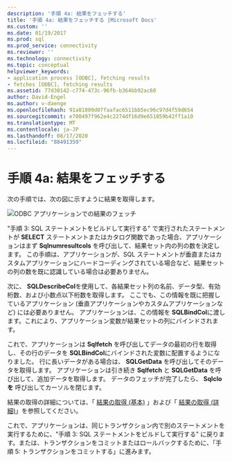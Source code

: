 ```yaml
---
description: '手順 4a: 結果をフェッチする'
title: '手順 4a: 結果をフェッチする |Microsoft Docs'
ms.custom: ''
ms.date: 01/19/2017
ms.prod: sql
ms.prod_service: connectivity
ms.reviewer: ''
ms.technology: connectivity
ms.topic: conceptual
helpviewer_keywords:
- application process [ODBC], fetching results
- fetches [ODBC], fetching results
ms.assetid: 77d30142-c774-473c-96fb-b364bb92ac60
author: David-Engel
ms.author: v-daenge
ms.openlocfilehash: 91a81809d07faafac6511bb5ec96c97d4f59d654
ms.sourcegitcommit: e700497f962e4c2274df16d9e651059b42ff1a10
ms.translationtype: MT
ms.contentlocale: ja-JP
ms.lasthandoff: 08/17/2020
ms.locfileid: "88491359"
---
```

# <a name="step-4a-fetch-the-results"></a>手順 4a: 結果をフェッチする
次の手順では、次の図に示すように結果を取得します。  
  
 ![ODBC アプリケーションでの結果のフェッチ](../../../odbc/reference/develop-app/media/pr14.gif "pr14")  
  
 "手順 3: SQL ステートメントをビルドして実行する" で実行されたステートメントが **SELECT** ステートメントまたはカタログ関数であった場合、アプリケーションはまず **Sqlnumresultcols** を呼び出して、結果セット内の列の数を決定します。 この手順は、アプリケーションが、SQL ステートメントが垂直またはカスタムアプリケーションにハードコーディングされている場合など、結果セットの列の数を既に認識している場合は必要ありません。  
  
 次に、 **SQLDescribeCol**を使用して、各結果セット列の名前、データ型、有効桁数、および小数点以下桁数を取得します。 ここでも、この情報を既に把握しているアプリケーション (垂直アプリケーションやカスタムアプリケーションなど) には必要ありません。 アプリケーションは、この情報を **SQLBindCol**に渡します。これにより、アプリケーション変数が結果セットの列にバインドされます。  
  
 これで、アプリケーションは **Sqlfetch** を呼び出してデータの最初の行を取得し、その行のデータを **SQLBindCol**にバインドされた変数に配置するようになりました。 行に長いデータがある場合は、 **SQLGetData** を呼び出してそのデータを取得します。 アプリケーションは引き続き **Sqlfetch** と **SQLGetData** を呼び出して、追加データを取得します。 データのフェッチが完了したら、 **Sqlcloを** 呼び出してカーソルを閉じます。  
  
 結果の取得の詳細については、「 [結果の取得 (基本)](../../../odbc/reference/develop-app/retrieving-results-basic.md) 」および「 [結果の取得 (詳細)](../../../odbc/reference/develop-app/retrieving-results-advanced.md)」を参照してください。  
  
 これで、アプリケーションは、同じトランザクション内で別のステートメントを実行するために、"手順 3: SQL ステートメントをビルドして実行する" に戻ります。または、トランザクションをコミットまたはロールバックするために、「手順 5: トランザクションをコミットする」に進みます。
